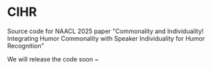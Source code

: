 # CIHR
Source code for NAACL 2025 paper "Commonality and Individuality! Integrating Humor Commonality with Speaker Individuality for Humor Recognition"


We will release the code soon ~
